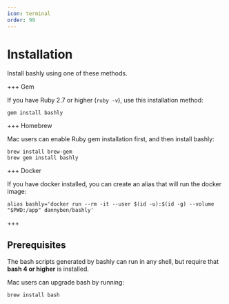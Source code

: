 ```yaml
---
icon: terminal
order: 99
---
```


# Installation

Install bashly using one of these methods.

+++ Gem

If you have Ruby 2.7 or higher (`ruby -v`), use this installation method:

```shell
gem install bashly
```

+++ Homebrew

Mac users can enable Ruby gem installation first, and then install bashly:

```shell
brew install brew-gem
brew gem install bashly
```

+++ Docker

If you have docker installed, you can create an alias that will run the docker image:

```shell
alias bashly='docker run --rm -it --user $(id -u):$(id -g) --volume "$PWD:/app" dannyben/bashly'
```

+++


## Prerequisites

The bash scripts generated by bashly can run in any shell, but require that
**bash 4 or higher** is installed.

Mac users can upgrade bash by running:

```
brew install bash
```
